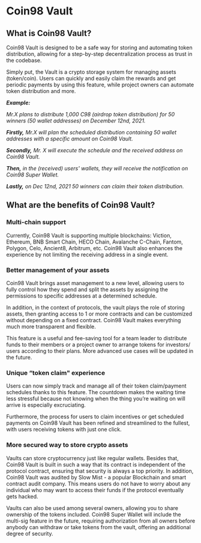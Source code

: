 # Coin98 Vault

## What is Coin98 Vault? <a href="#section-0" id="section-0"></a>

Coin98 Vault is designed to be a safe way for storing and automating token distribution, allowing for a step-by-step decentralization process as trust in the codebase.

Simply put, the Vault is a crypto storage system for managing assets (token/coin). Users can quickly and easily claim the rewards and get periodic payments by using this feature, while project owners can automate token distribution and more.

_**Example:**_

_Mr.X plans to distribute 1,000 C98 (airdrop token distribution) for 50 winners (50 wallet addresses) on December 12nd, 2021._

_**Firstly,** Mr.X will plan the scheduled distribution containing 50 wallet addresses with a specific amount on Coin98 Vault._

_**Secondly,** Mr. X will execute the schedule and the received address on Coin98 Vault._

_**Then,** in the (received) users' wallets, they will receive the notification on Coin98 Super Wallet._

_**Lastly,** on Dec 12nd, 2021 50 winners can claim their token distribution._

## What are the benefits of Coin98 Vault? <a href="#section-1" id="section-1"></a>

### Multi-chain support <a href="#section-2" id="section-2"></a>

Currently, Coin98 Vault is supporting multiple blockchains: Viction, Ethereum, BNB Smart Chain, HECO Chain, Avalanche C-Chain, Fantom, Polygon, Celo, Ancient8, Arbitrum, etc. Coin98 Vault also enhances the experience by not limiting the receiving address in a single event.

### Better management of your assets <a href="#section-3" id="section-3"></a>

Coin98 Vault brings asset management to a new level, allowing users to fully control how they spend and split the assets by assigning the permissions to specific addresses at a determined schedule.

In addition, in the context of protocols, the vault plays the role of storing assets, then granting access to 1 or more contracts and can be customized without depending on a fixed contract. Coin98 Vault makes everything much more transparent and flexible.

This feature is a useful and fee-saving tool for a team leader to distribute funds to their members or a project owner to arrange tokens for investors/ users according to their plans. More advanced use cases will be updated in the future.

### Unique “token claim" experience <a href="#section-4" id="section-4"></a>

Users can now simply track and manage all of their token claim/payment schedules thanks to this feature. The countdown makes the waiting time less stressful because not knowing when the thing you’re waiting on will arrive is especially excruciating.

Furthermore, the process for users to claim incentives or get scheduled payments on Coin98 Vault has been refined and streamlined to the fullest, with users receiving tokens with just one click.

### More secured way to store crypto assets <a href="#section-5" id="section-5"></a>

Vaults can store cryptocurrency just like regular wallets. Besides that, Coin98 Vault is built in such a way that its contract is independent of the protocol contract, ensuring that security is always a top priority. In addition, Coin98 Vault was audited by Slow Mist - a popular Blockchain and smart contract audit company. This means users do not have to worry about any individual who may want to access their funds if the protocol eventually gets hacked.

Vaults can also be used among several owners, allowing you to share ownership of the tokens included. Coin98 Super Wallet will include the multi-sig feature in the future, requiring authorization from all owners before anybody can withdraw or take tokens from the vault, offering an additional degree of security.
